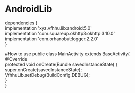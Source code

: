 # AndroidLib

dependencies {<br>
    implementation 'xyz.vfhhu.lib:android:5.0'<br>
    implementation 'com.squareup.okhttp3:okhttp:3.10.0'<br>
    implementation 'com.orhanobut:logger:2.2.0'<br>
}<br>

#How to use
public class MainActivity extends BaseActivity{<br>
    @Override<br>
    protected void onCreate(Bundle savedInstanceState) {<br>
        super.onCreate(savedInstanceState);<br>
        VfhhuLib.setDebug(BuildConfig.DEBUG);<br>
    }<br>
}<br>


